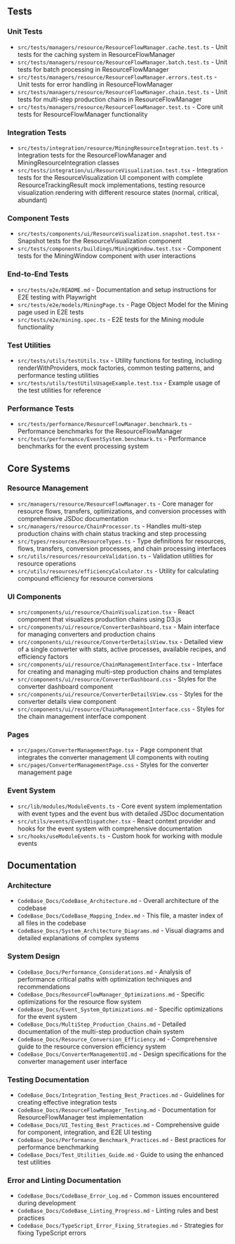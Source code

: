 ## Tests

### Unit Tests

- `src/tests/managers/resource/ResourceFlowManager.cache.test.ts` - Unit tests for the caching system in ResourceFlowManager
- `src/tests/managers/resource/ResourceFlowManager.batch.test.ts` - Unit tests for batch processing in ResourceFlowManager
- `src/tests/managers/resource/ResourceFlowManager.errors.test.ts` - Unit tests for error handling in ResourceFlowManager
- `src/tests/managers/resource/ResourceFlowManager.chain.test.ts` - Unit tests for multi-step production chains in ResourceFlowManager
- `src/tests/managers/resource/ResourceFlowManager.test.ts` - Core unit tests for ResourceFlowManager functionality

### Integration Tests

- `src/tests/integration/resource/MiningResourceIntegration.test.ts` - Integration tests for the ResourceFlowManager and MiningResourceIntegration classes
- `src/tests/integration/ui/ResourceVisualization.test.tsx` - Integration tests for the ResourceVisualization UI component with complete ResourceTrackingResult mock implementations, testing resource visualization rendering with different resource states (normal, critical, abundant)

### Component Tests

- `src/tests/components/ui/ResourceVisualization.snapshot.test.tsx` - Snapshot tests for the ResourceVisualization component
- `src/tests/components/buildings/MiningWindow.test.tsx` - Component tests for the MiningWindow component with user interactions

### End-to-End Tests

- `src/tests/e2e/README.md` - Documentation and setup instructions for E2E testing with Playwright
- `src/tests/e2e/models/MiningPage.ts` - Page Object Model for the Mining page used in E2E tests
- `src/tests/e2e/mining.spec.ts` - E2E tests for the Mining module functionality

### Test Utilities

- `src/tests/utils/testUtils.tsx` - Utility functions for testing, including renderWithProviders, mock factories, common testing patterns, and performance testing utilities
- `src/tests/utils/testUtilsUsageExample.test.tsx` - Example usage of the test utilities for reference

### Performance Tests

- `src/tests/performance/ResourceFlowManager.benchmark.ts` - Performance benchmarks for the ResourceFlowManager
- `src/tests/performance/EventSystem.benchmark.ts` - Performance benchmarks for the event processing system

## Core Systems

### Resource Management

- `src/managers/resource/ResourceFlowManager.ts` - Core manager for resource flows, transfers, optimizations, and conversion processes with comprehensive JSDoc documentation
- `src/managers/resource/ChainProcessor.ts` - Handles multi-step production chains with chain status tracking and step processing
- `src/types/resources/ResourceTypes.ts` - Type definitions for resources, flows, transfers, conversion processes, and chain processing interfaces
- `src/utils/resources/resourceValidation.ts` - Validation utilities for resource operations
- `src/utils/resources/efficiencyCalculator.ts` - Utility for calculating compound efficiency for resource conversions

### UI Components

- `src/components/ui/resource/ChainVisualization.tsx` - React component that visualizes production chains using D3.js
- `src/components/ui/resource/ConverterDashboard.tsx` - Main interface for managing converters and production chains
- `src/components/ui/resource/ConverterDetailsView.tsx` - Detailed view of a single converter with stats, active processes, available recipes, and efficiency factors
- `src/components/ui/resource/ChainManagementInterface.tsx` - Interface for creating and managing multi-step production chains and templates
- `src/components/ui/resource/ConverterDashboard.css` - Styles for the converter dashboard component
- `src/components/ui/resource/ConverterDetailsView.css` - Styles for the converter details view component
- `src/components/ui/resource/ChainManagementInterface.css` - Styles for the chain management interface component

### Pages

- `src/pages/ConverterManagementPage.tsx` - Page component that integrates the converter management UI components with routing
- `src/pages/ConverterManagementPage.css` - Styles for the converter management page

### Event System

- `src/lib/modules/ModuleEvents.ts` - Core event system implementation with event types and the event bus with detailed JSDoc documentation
- `src/utils/events/EventDispatcher.tsx` - React context provider and hooks for the event system with comprehensive documentation
- `src/hooks/useModuleEvents.ts` - Custom hook for working with module events

## Documentation

### Architecture

- `CodeBase_Docs/CodeBase_Architecture.md` - Overall architecture of the codebase
- `CodeBase_Docs/CodeBase_Mapping_Index.md` - This file, a master index of all files in the codebase
- `CodeBase_Docs/System_Architecture_Diagrams.md` - Visual diagrams and detailed explanations of complex systems

### System Design

- `CodeBase_Docs/Performance_Considerations.md` - Analysis of performance critical paths with optimization techniques and recommendations
- `CodeBase_Docs/ResourceFlowManager_Optimizations.md` - Specific optimizations for the resource flow system
- `CodeBase_Docs/Event_System_Optimizations.md` - Specific optimizations for the event system
- `CodeBase_Docs/MultiStep_Production_Chains.md` - Detailed documentation of the multi-step production chain system
- `CodeBase_Docs/Resource_Conversion_Efficiency.md` - Comprehensive guide to the resource conversion efficiency system
- `CodeBase_Docs/ConverterManagementUI.md` - Design specifications for the converter management user interface

### Testing Documentation

- `CodeBase_Docs/Integration_Testing_Best_Practices.md` - Guidelines for creating effective integration tests
- `CodeBase_Docs/ResourceFlowManager_Testing.md` - Documentation for ResourceFlowManager test implementation
- `CodeBase_Docs/UI_Testing_Best_Practices.md` - Comprehensive guide for component, integration, and E2E UI testing
- `CodeBase_Docs/Performance_Benchmark_Practices.md` - Best practices for performance benchmarking
- `CodeBase_Docs/Test_Utilities_Guide.md` - Guide to using the enhanced test utilities

### Error and Linting Documentation

- `CodeBase_Docs/CodeBase_Error_Log.md` - Common issues encountered during development
- `CodeBase_Docs/CodeBase_Linting_Progress.md` - Linting rules and best practices
- `CodeBase_Docs/TypeScript_Error_Fixing_Strategies.md` - Strategies for fixing TypeScript errors

